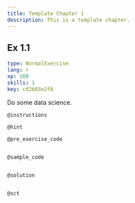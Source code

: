 ```yaml
---
title: Template Chapter 1
description: This is a template chapter.
---
```


## Ex 1.1

```yaml
type: NormalExercise
lang: r
xp: 100
skills: 1
key: cd2603e2f8
```

Do some data science.

`@instructions`


`@hint`


`@pre_exercise_code`

```{r}

```

`@sample_code`

```{r}

```

`@solution`

```{r}

```

`@sct`

```{r}

```
